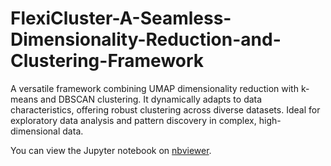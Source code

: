 # FlexiCluster-A-Seamless-Dimensionality-Reduction-and-Clustering-Framework
A versatile framework combining UMAP dimensionality reduction with k-means and DBSCAN clustering. It dynamically adapts to data characteristics, offering robust clustering across diverse datasets. Ideal for exploratory data analysis and pattern discovery in complex, high-dimensional data.

You can view the Jupyter notebook on [nbviewer](FlexiCluster.ipynb).
